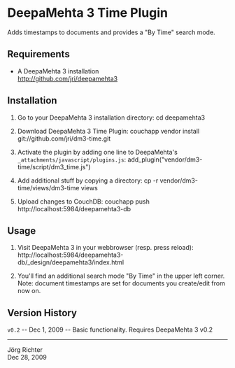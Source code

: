 
DeepaMehta 3 Time Plugin
========================

Adds timestamps to documents and provides a "By Time" search mode.


Requirements
------------

* A DeepaMehta 3 installation  
  <http://github.com/jri/deepamehta3>


Installation
------------

1.  Go to your DeepaMehta 3 installation directory:
        cd deepamehta3

2.  Download DeepaMehta 3 Time Plugin:
        couchapp vendor install git://github.com/jri/dm3-time.git

3.  Activate the plugin by adding one line to DeepaMehta's `_attachments/javascript/plugins.js`:
        add_plugin("vendor/dm3-time/script/dm3_time.js")

4.  Add additional stuff by copying a directory:
        cp -r vendor/dm3-time/views/dm3-time views

5.  Upload changes to CouchDB:
        couchapp push http://localhost:5984/deepamehta3-db


Usage
-----

1.  Visit DeepaMehta 3 in your webbrowser (resp. press reload):
        http://localhost:5984/deepamehta3-db/_design/deepamehta3/index.html

2.  You'll find an additional search mode "By Time" in the upper left corner.  
    Note: document timestamps are set for documents you create/edit from now on.


Version History
---------------

`v0.2` -- Dec  1, 2009 -- Basic functionality. Requires DeepaMehta 3 v0.2


------------
Jörg Richter  
Dec 28, 2009
